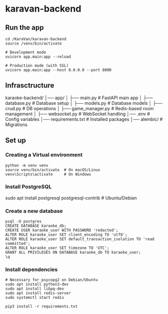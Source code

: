 # karavan-backend

## Run the app
```
cd /KaraVan/karavan-backend
source /venv/bin/activate

# Development mode
uvicorn app.main:app --reload

# Production mode (with SSL)
uvicorn app.main:app --host 0.0.0.0 --port 8000

```

## Infrasctructure

karaoke-backend/
│── app/
│   ├── main.py              # FastAPI main app
│   ├── database.py          # Database setup
│   ├── models.py            # Database models
│   ├── crud.py              # DB operations
│   ├── game_manager.py      # Redis-based room management
│   ├── websocket.py         # WebSocket handling
│── .env                     # Config variables
│── requirements.txt         # Installed packages
│── alembic/                 # Migrations


## Set up
### Creating a Virtual environment
```
python -m venv venv
source venv/bin/activate  # On macOS/Linux
venv\Scripts\activate     # On Windows
```

### Install PostgreSQL
sudo apt install postgresql postgresql-contrib  # Ubuntu/Debian

### Create a new database
```
psql -U postgres
CREATE DATABASE karaoke_db;
CREATE USER karaoke_user WITH PASSWORD 'redacted';
ALTER ROLE karaoke_user SET client_encoding TO 'utf8';
ALTER ROLE karaoke_user SET default_transaction_isolation TO 'read committed';
ALTER ROLE karaoke_user SET timezone TO 'UTC';
GRANT ALL PRIVILEGES ON DATABASE karaoke_db TO karaoke_user;
\q
```


### Install dependencies
```
# Necessary for psycopg2 on Debian/Ubuntu
sudo apt install python3-dev
sudo apt install libpq-dev 
sudo apt install redis-server
sudo systemctl start redis

pip3 install -r requirements.txt
```


